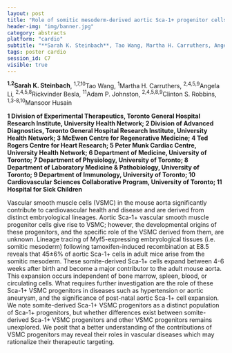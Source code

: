 ```yaml
---
layout: post
title: "Role of somitic mesoderm-derived aortic Sca-1+ progenitor cells in vascular disease"
header-img: "img/banner.jpg"
category: abstracts
platform: "cardio"
subtitle: "**Sarah K. Steinbach**, Tao Wang, Martha H. Carruthers, Angela Li, Rickvinder Besla, Adam P. Johnston, Clinton S. Robbins, Mansoor Husain"
tags: poster cardio
session_id: C7
visible: true
---
```

**<sup>1,2</sup>Sarah K. Steinbach**, <sup>1,7,10</sup>Tao Wang, <sup>1</sup>Martha H. Carruthers, <sup>2,4,5,9</sup>Angela Li, <sup>2,4,5,8</sup>Rickvinder Besla, <sup>11</sup>Adam P. Johnston, <sup>2,4,5,8,9</sup>Clinton S. Robbins, <sup>1,3-8,10</sup>Mansoor Husain

__1 Division of Experimental Therapeutics, Toronto General Hospital Research Institute, University Health Network; 2 Division of Advanced Diagnostics, Toronto General Hospital Research Institute, University Health Network; 3 McEwen Centre for Regenerative Medicine; 4 Ted Rogers Centre for Heart Research; 5 Peter Munk Cardiac Centre, University Health Network; 6 Department of Medicine, University of Toronto; 7 Department of Physiology, University of Toronto; 8 Department of Laboratory Medicine & Pathobiology, University of Toronto; 9 Department of Immunology, University of Toronto; 10 Cardiovascular Sciences Collaborative Program, University of Toronto; 11 Hospital for Sick Children__

Vascular smooth muscle cells (VSMC) in the mouse aorta significantly contribute to cardiovascular health and disease and are derived from distinct embryological lineages. Aortic Sca-1+ vascular smooth muscle progenitor cells give rise to VSMC; however, the developmental origins of these progenitors, and the specific role of the VSMC derived from them, are unknown. Lineage tracing of Myf5-expressing embryological tissues (i.e. somitic mesoderm) following tamoxifen-induced recombination at E8.5 reveals that 45±6% of aortic Sca-1+ cells in adult mice arise from the somitic mesoderm. These somite-derived Sca-1+ cells expand between 4-6 weeks after birth and become a major contributor to the adult mouse aorta. This expansion occurs independent of bone marrow, spleen, blood, or circulating cells. What requires further investigation are the role of these Sca-1+ VSMC progenitors in diseases such as hypertension or aortic aneurysm, and the significance of post-natal aortic Sca-1+ cell expansion. We note somite-derived Sca-1+ VSMC progenitors as a distinct population of Sca-1+ progenitors, but whether differences exist between somite-derived Sca-1+ VSMC progenitors and other VSMC progenitors remains unexplored. We posit that a better understanding of the contributions of VSMC progenitors may reveal their roles in vascular diseases which may rationalize their therapeutic targeting.
